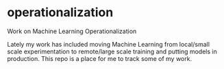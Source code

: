 # operationalization
Work on Machine Learning Operationalization 

Lately my work has included moving Machine Learning from local/small scale experimentation to remote/large scale training and putting models in production. This repo is a place for me to track some of my work. 


